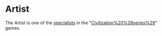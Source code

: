 # Artist

The Artist is one of the [specialists](specialists) in the "[Civilization%20%28series%29](Civilization)" games.